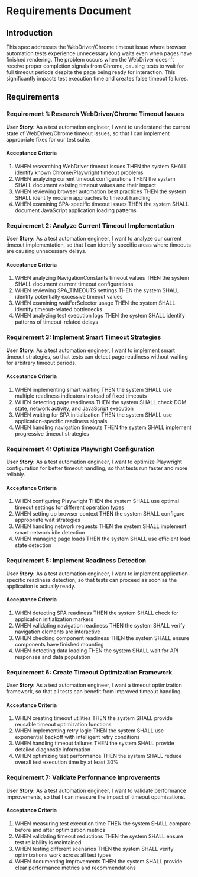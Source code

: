 # Requirements Document

## Introduction

This spec addresses the WebDriver/Chrome timeout issue where browser automation tests experience unnecessary long waits even when pages have finished rendering. The problem occurs when the WebDriver doesn't receive proper completion signals from Chrome, causing tests to wait for full timeout periods despite the page being ready for interaction. This significantly impacts test execution time and creates false timeout failures.

## Requirements

### Requirement 1: Research WebDriver/Chrome Timeout Issues

**User Story:** As a test automation engineer, I want to understand the current state of WebDriver/Chrome timeout issues, so that I can implement appropriate fixes for our test suite.

#### Acceptance Criteria

1. WHEN researching WebDriver timeout issues THEN the system SHALL identify known Chrome/Playwright timeout problems
2. WHEN analyzing current timeout configurations THEN the system SHALL document existing timeout values and their impact
3. WHEN reviewing browser automation best practices THEN the system SHALL identify modern approaches to timeout handling
4. WHEN examining SPA-specific timeout issues THEN the system SHALL document JavaScript application loading patterns

### Requirement 2: Analyze Current Timeout Implementation

**User Story:** As a test automation engineer, I want to analyze our current timeout implementation, so that I can identify specific areas where timeouts are causing unnecessary delays.

#### Acceptance Criteria

1. WHEN analyzing NavigationConstants timeout values THEN the system SHALL document current timeout configurations
2. WHEN reviewing SPA_TIMEOUTS settings THEN the system SHALL identify potentially excessive timeout values
3. WHEN examining waitForSelector usage THEN the system SHALL identify timeout-related bottlenecks
4. WHEN analyzing test execution logs THEN the system SHALL identify patterns of timeout-related delays

### Requirement 3: Implement Smart Timeout Strategies

**User Story:** As a test automation engineer, I want to implement smart timeout strategies, so that tests can detect page readiness without waiting for arbitrary timeout periods.

#### Acceptance Criteria

1. WHEN implementing smart waiting THEN the system SHALL use multiple readiness indicators instead of fixed timeouts
2. WHEN detecting page readiness THEN the system SHALL check DOM state, network activity, and JavaScript execution
3. WHEN waiting for SPA initialization THEN the system SHALL use application-specific readiness signals
4. WHEN handling navigation timeouts THEN the system SHALL implement progressive timeout strategies

### Requirement 4: Optimize Playwright Configuration

**User Story:** As a test automation engineer, I want to optimize Playwright configuration for better timeout handling, so that tests run faster and more reliably.

#### Acceptance Criteria

1. WHEN configuring Playwright THEN the system SHALL use optimal timeout settings for different operation types
2. WHEN setting up browser context THEN the system SHALL configure appropriate wait strategies
3. WHEN handling network requests THEN the system SHALL implement smart network idle detection
4. WHEN managing page loads THEN the system SHALL use efficient load state detection

### Requirement 5: Implement Readiness Detection

**User Story:** As a test automation engineer, I want to implement application-specific readiness detection, so that tests can proceed as soon as the application is actually ready.

#### Acceptance Criteria

1. WHEN detecting SPA readiness THEN the system SHALL check for application initialization markers
2. WHEN validating navigation readiness THEN the system SHALL verify navigation elements are interactive
3. WHEN checking component readiness THEN the system SHALL ensure components have finished mounting
4. WHEN detecting data loading THEN the system SHALL wait for API responses and data population

### Requirement 6: Create Timeout Optimization Framework

**User Story:** As a test automation engineer, I want a timeout optimization framework, so that all tests can benefit from improved timeout handling.

#### Acceptance Criteria

1. WHEN creating timeout utilities THEN the system SHALL provide reusable timeout optimization functions
2. WHEN implementing retry logic THEN the system SHALL use exponential backoff with intelligent retry conditions
3. WHEN handling timeout failures THEN the system SHALL provide detailed diagnostic information
4. WHEN optimizing test performance THEN the system SHALL reduce overall test execution time by at least 30%

### Requirement 7: Validate Performance Improvements

**User Story:** As a test automation engineer, I want to validate performance improvements, so that I can measure the impact of timeout optimizations.

#### Acceptance Criteria

1. WHEN measuring test execution time THEN the system SHALL compare before and after optimization metrics
2. WHEN validating timeout reductions THEN the system SHALL ensure test reliability is maintained
3. WHEN testing different scenarios THEN the system SHALL verify optimizations work across all test types
4. WHEN documenting improvements THEN the system SHALL provide clear performance metrics and recommendations